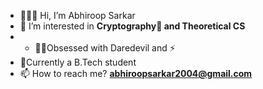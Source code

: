 - 🙋🏻‍♂️ Hi, I’m Abhiroop Sarkar
- 👀 I’m interested in **Cryptography🔐 and Theoretical CS**
- - 🐱‍👤Obsessed with Daredevil and ⚡
- 🌱Currently a B.Tech student
- 📫 How to reach me? **abhiroopsarkar2004@gmail.com**
